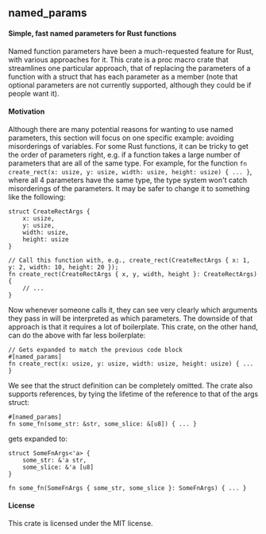 ## named\_params

#### Simple, fast named parameters for Rust functions

Named function parameters have been a much-requested feature for Rust, with various approaches for it. This crate is a proc macro crate that streamlines one particular approach, that of replacing the parameters of a function with a struct that has each parameter as a member (note that optional parameters are not currently supported, although they could be if people want it).

#### Motivation

Although there are many potential reasons for wanting to use named parameters, this section will focus on one specific example: avoiding misorderings of variables. For some Rust functions, it can be tricky to get the order of parameters right, e.g. if a function takes a large number of parameters that are all of the same type. For example, for the function `fn create_rect(x: usize, y: usize, width: usize, height: usize) { ... }`, where all 4 parameters have the same type, the type system won't catch misorderings of the parameters. It may be safer to change it to something like the following:
```
struct CreateRectArgs {
    x: usize,
    y: usize,
    width: usize,
    height: usize
}

// Call this function with, e.g., create_rect(CreateRectArgs { x: 1, y: 2, width: 10, height: 20 });
fn create_rect(CreateRectArgs { x, y, width, height }: CreateRectArgs) {
    // ...
}
```

Now whenever someone calls it, they can see very clearly which arguments they pass in will be interpreted as which parameters. The downside of that approach is that it requires a lot of boilerplate. This crate, on the other hand, can do the above with far less boilerplate:
```
// Gets expanded to match the previous code block
#[named_params]
fn create_rect(x: usize, y: usize, width: usize, height: usize) { ... }
```

We see that the struct definition can be completely omitted. The crate also supports references, by tying the lifetime of the reference to that of the args struct:

```
#[named_params]
fn some_fn(some_str: &str, some_slice: &[u8]) { ... }
```
gets expanded to:
```
struct SomeFnArgs<'a> {
    some_str: &'a str,
    some_slice: &'a [u8]
}

fn some_fn(SomeFnArgs { some_str, some_slice }: SomeFnArgs) { ... }
```


#### License

This crate is licensed under the MIT license.
